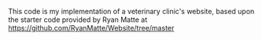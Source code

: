This code is my implementation of a veterinary clinic's website, based upon the starter code provided by Ryan Matte at https://github.com/RyanMatte/Website/tree/master
